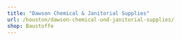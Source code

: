```yaml
---
title: "Dawson Chemical & Janitorial Supplies"
url: /houston/dawson-chemical-und-janitorial-supplies/
shop: Baustoffe
---
```

